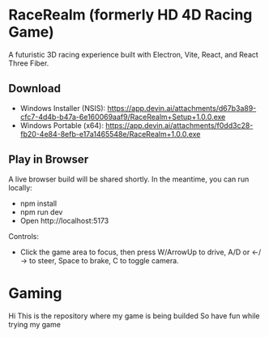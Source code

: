 # RaceRealm (formerly HD 4D Racing Game)

A futuristic 3D racing experience built with Electron, Vite, React, and React Three Fiber.

## Download

- Windows Installer (NSIS): https://app.devin.ai/attachments/d67b3a89-cfc7-4d4b-b47a-6e160069aaf9/RaceRealm+Setup+1.0.0.exe
- Windows Portable (x64): https://app.devin.ai/attachments/f0dd3c28-fb20-4e84-8efb-e17a1465548e/RaceRealm+1.0.0.exe

## Play in Browser

A live browser build will be shared shortly. In the meantime, you can run locally:
- npm install
- npm run dev
- Open http://localhost:5173

Controls:
- Click the game area to focus, then press W/ArrowUp to drive, A/D or ←/→ to steer, Space to brake, C to toggle camera.


# Gaming
Hi This is the repository where my game is being builded So have fun while trying my game
